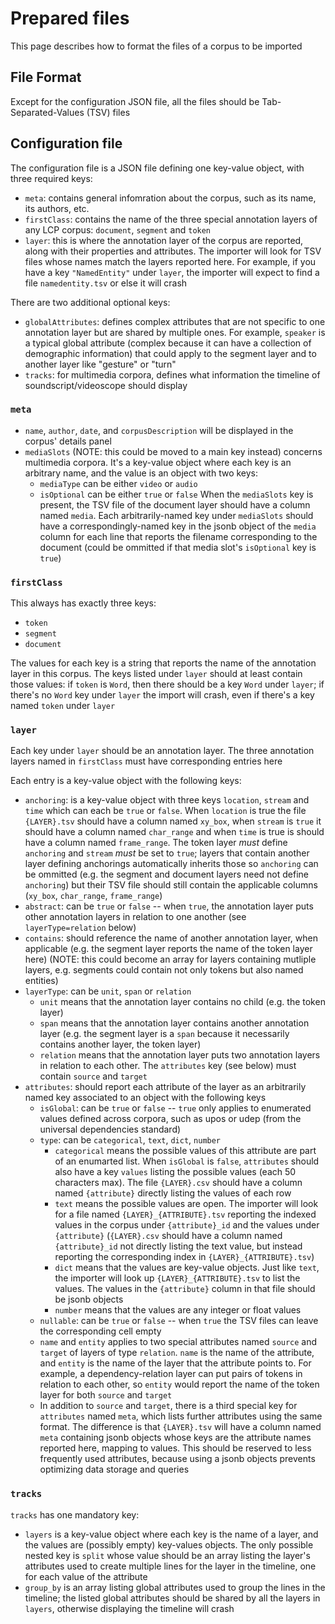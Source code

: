 # Prepared files

This page describes how to format the files of a corpus to be imported

## File Format

Except for the configuration JSON file, all the files should be Tab-Separated-Values (TSV) files

## Configuration file

The configuration file is a JSON file defining one key-value object, with three required keys:

 - `meta`: contains general infomration about the corpus, such as its name, its authors, etc.
 - `firstClass`: contains the name of the three special annotation layers of any LCP corpus:
    `document`, `segment` and `token`
- `layer`: this is where the annotation layer of the corpus are reported, along with their properties and attributes.
    The importer will look for TSV files whose names match the layers reported here. For example, if you have a key `"NamedEntity"` under `layer`, the importer will expect to find a file `namedentity.tsv` or else it will crash

There are two additional optional keys:

 - `globalAttributes`: defines complex attributes that are not specific to one annotation layer but are shared by multiple ones. For example, `speaker` is a typical global attribute (complex because it can have a collection of demographic information) that could apply to the segment layer and to another layer like "gesture" or "turn" 
 - `tracks`: for multimedia corpora, defines what information the timeline of soundscript/videoscope should display

### `meta`

 - `name`, `author`, `date`, and `corpusDescription` will be displayed in the corpus' details panel
 - `mediaSlots` (NOTE: this could be moved to a main key instead) concerns multimedia corpora. It's a key-value object where each key is an arbitrary name, and the value is an object with two keys:
    - `mediaType` can be either `video` or `audio`
    - `isOptional` can be either `true` or `false`
    When the `mediaSlots` key is present, the TSV file of the document layer should have a column named `media`. Each arbitrarily-named key under `mediaSlots` should have a correspondingly-named key in the jsonb object of the `media` column for each line that reports the filename corresponding to the document (could be ommitted if that media slot's `isOptional` key is `true`)

### `firstClass`

This always has exactly three keys:

 - `token`
 - `segment`
 - `document`

The values for each key is a string that reports the name of the annotation layer in this corpus. The keys listed under `layer` should at least contain those values: if `token` is `Word`, then there should be a key `Word` under `layer`; if there's no `Word` key under `layer` the import will crash, even if there's a key named `token` under `layer`

### `layer`

Each key under `layer` should be an annotation layer. The three annotation layers named in `firstClass` must have corresponding entries here

Each entry is a key-value object with the following keys:

 - `anchoring`: is a key-value object with three keys `location`, `stream` and `time` which can each be `true` or `false`. When `location` is true the file `{LAYER}.tsv` should have a column named `xy_box`, when `stream` is `true` it should have a column named `char_range` and when `time` is true is should have a column named `frame_range`. The token layer *must* define `anchoring` and `stream` *must* be set to `true`; layers that contain another layer defining anchorings automatically inherits those so `anchoring` can be ommitted (e.g. the segment and document layers need not define `anchoring`) but their TSV file should still contain the applicable columns (`xy_box`, `char_range`, `frame_range`)
 - `abstract`: can be `true` or `false` -- when `true`, the annotation layer puts other annotation layers in relation to one another (see `layerType=relation` below)
 - `contains`: should reference the name of another annotation layer,  when applicable (e.g. the segment layer reports the name of the token layer here) (NOTE: this could become an array for layers containing mutliple layers, e.g. segments could contain not only tokens but also named entities)
 - `layerType`: can be `unit`, `span` or `relation`
    - `unit` means that the annotation layer contains no child (e.g. the token layer)
    - `span` means that the annotation layer contains another annotation layer (e.g. the segment layer is a `span` because it necessarily contains another layer, the token layer)
    - `relation` means that the annotation layer puts two annotation layers in relation to each other. The `attributes` key (see below) must contain `source` and `target`
 - `attributes`: should report each attribute of the layer as an arbitrarily named key associated to an object with the following keys
    - `isGlobal`: can be `true` or `false` -- `true` only applies to enumerated values defined across corpora, such as upos or udep (from the universal dependencies standard)
    - `type`: can be `categorical`, `text`, `dict`, `number`
        - `categorical` means the possible values of this attribute are part of an enumarted list. When `isGlobal` is `false`, `attributes` should also have a key `values` listing the possible values (each 50 characters max). The file `{LAYER}.csv` should have a column named `{attribute}` directly listing the values of each row
        - `text` means the possible values are open. The importer will look for a file named `{LAYER}_{ATTRIBUTE}.tsv` reporting the indexed values in the corpus under `{attribute}_id` and the values under `{attribute}` (`{LAYER}.csv` should have a column named `{attribute}_id` not directly listing the text value, but instead reporting the corresponding index in `{LAYER}_{ATTRIBUTE}.tsv`)
        - `dict` means that the values are key-value objects. Just like `text`, the importer will look up `{LAYER}_{ATTRIBUTE}.tsv` to list the values. The values in the `{attribute}` column in that file should be jsonb objects
        - `number` means that the values are any integer or float values
    - `nullable`: can be `true` or `false` -- when `true` the TSV files can leave the corresponding cell empty
    - `name` and `entity` applies to two special attributes named `source` and `target` of layers of type `relation`. `name` is the name of the attribute, and `entity` is the name of the layer that the attribute points to. For example, a dependency-relation layer can put pairs of tokens in relation to each other, so `entity` would report the name of the token layer for both `source` and `target`
    - In addition to `source` and `target`, there is a third special key for `attributes` named `meta`, which lists further attributes using the same format. The difference is that `{LAYER}.tsv` will have a column named `meta` containing jsonb objects whose keys are the attribute names reported here, mapping to values. This should be reserved to less frequently used attributes, because using a jsonb objects prevents optimizing data storage and queries

### `tracks`

`tracks` has one mandatory key:

  - `layers` is a key-value object where each key is the name of a layer, and the values are (possibly empty) key-values objects. The only possible nested key is `split` whose value should be an array listing the layer's attributes used to create multiple lines for the layer in the timeline, one for each value of the attribute
  - `group_by` is an array listing global attributes used to group the lines in the timeline; the listed global attributes should be shared by all the layers in `layers`, otherwise displaying the timeline will crash

